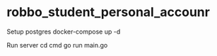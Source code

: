 # robbo_student_personal_accounr

Setup postgres
docker-compose up -d

Run server
cd cmd go run main.go